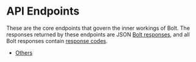 # API Endpoints

These are the core endpoints that govern the inner workings of Bolt. The responses returned by these endpoints are JSON [Bolt responses](/bolt-response.md), and all Bolt responses contain [response codes](/bolt-response-codes.md).

* [Others](/others.md)

